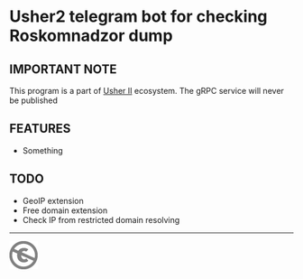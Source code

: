 Usher2 telegram bot for checking Roskomnadzor dump
==================================================

IMPORTANT NOTE
--------------

This program is a part of [Usher II](https://usher2.club) ecosystem. The gRPC service will never be published

FEATURES
-------

* Something

TODO
----

* GeoIP extension
* Free domain extension
* Check IP from restricted domain resolving

---
[![UNLICENSE](noc.png)](UNLICENSE)
